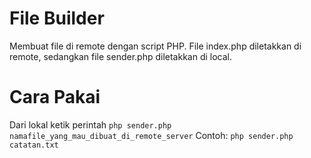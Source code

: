 # File Builder
Membuat file di remote dengan script PHP. File index.php diletakkan di remote, sedangkan file sender.php diletakkan di local.

# Cara Pakai
Dari lokal ketik perintah ``php sender.php namafile_yang_mau_dibuat_di_remote_server``
Contoh:
``php sender.php catatan.txt``
